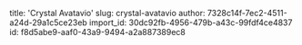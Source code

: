 title: 'Crystal Avatavio'
slug: crystal-avatavio
author: 7328c14f-7ec2-4511-a24d-29a1c5ce23eb
import_id: 30dc92fb-4956-479b-a43c-99fdf4ce4837
id: f8d5abe9-aaf0-43a9-9494-a2a887389ec8
